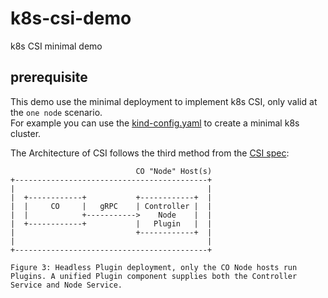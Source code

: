 # k8s-csi-demo

k8s CSI minimal demo

## prerequisite

This demo use the minimal deployment to implement k8s CSI, only valid at the `one node` scenario.  
For example you can use the [kind-config.yaml](/kind-config.yaml) to create a minimal k8s cluster.

The Architecture of CSI follows the third method from the [CSI spec](https://github.com/container-storage-interface/spec/blob/master/spec.md#architecture):  

```
                            CO "Node" Host(s)
+-------------------------------------------+
|                                           |
|  +------------+           +------------+  |
|  |     CO     |   gRPC    | Controller |  |
|  |            +----------->    Node    |  |
|  +------------+           |   Plugin   |  |
|                           +------------+  |
|                                           |
+-------------------------------------------+

Figure 3: Headless Plugin deployment, only the CO Node hosts run
Plugins. A unified Plugin component supplies both the Controller
Service and Node Service.
```
